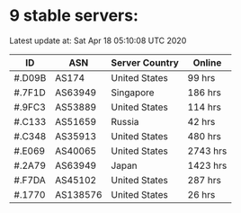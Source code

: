 # 9 stable servers:

Latest update at: Sat Apr 18 05:10:08 UTC 2020

| ID | ASN | Server Country | Online |
| -- | --- | -------------- | ------ |
| #.D09B | AS174 | United States | 99 hrs |
| #.7F1D | AS63949 | Singapore | 186 hrs |
| #.9FC3 | AS53889 | United States | 114 hrs |
| #.C133 | AS51659 | Russia | 42 hrs |
| #.C348 | AS35913 | United States | 480 hrs |
| #.E069 | AS40065 | United States | 2743 hrs |
| #.2A79 | AS63949 | Japan | 1423 hrs |
| #.F7DA | AS45102 | United States | 287 hrs |
| #.1770 | AS138576 | United States | 26 hrs |

